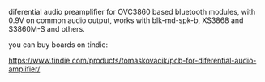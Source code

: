 diferential audio preamplifier for OVC3860 based bluetooth modules, with 0.9V on common audio output, works with blk-md-spk-b, XS3868 and S3860M-S and others.

you can buy boards on tindie:

https://www.tindie.com/products/tomaskovacik/pcb-for-diferential-audio-amplifier/
